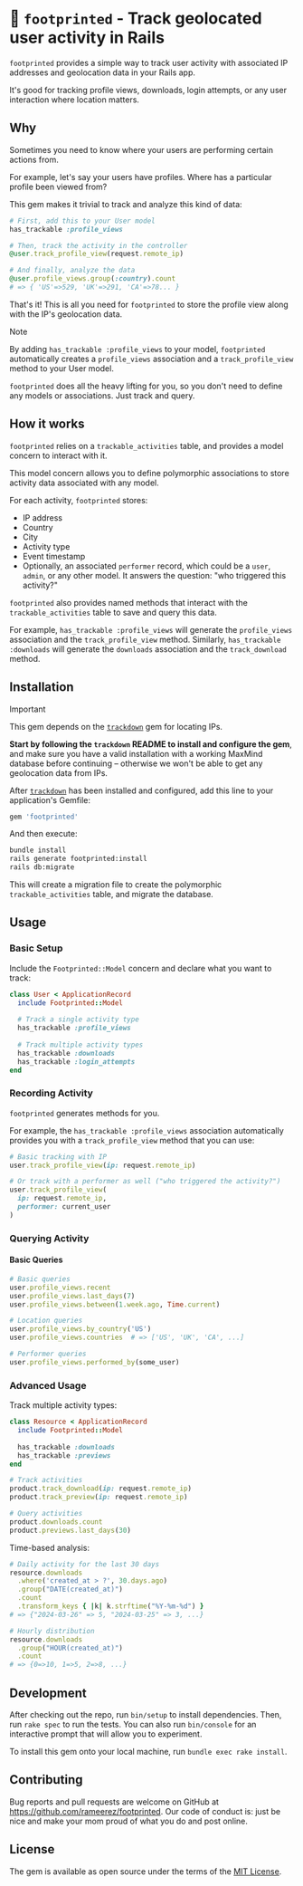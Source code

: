 # 👣 `footprinted` - Track geolocated user activity in Rails

`footprinted` provides a simple way to track user activity with associated IP addresses and geolocation data in your Rails app.

It's good for tracking profile views, downloads, login attempts, or any user interaction where location matters.

## Why

Sometimes you need to know where your users are performing certain actions from.

For example, let's say your users have profiles. Where has a particular profile been viewed from?

This gem makes it trivial to track and analyze this kind of data:

```ruby
# First, add this to your User model
has_trackable :profile_views

# Then, track the activity in the controller
@user.track_profile_view(request.remote_ip)

# And finally, analyze the data
@user.profile_views.group(:country).count
# => { 'US'=>529, 'UK'=>291, 'CA'=>78... }
```

That's it! This is all you need for `footprinted` to store the profile view along with the IP's geolocation data.

> [!NOTE]
> By adding `has_trackable :profile_views` to your model, `footprinted` automatically creates a `profile_views` association and a `track_profile_view` method to your User model.
>
> `footprinted` does all the heavy lifting for you, so you don't need to define any models or associations. Just track and query.


## How it works

`footprinted` relies on a `trackable_activities` table, and provides a model concern to interact with it.

This model concern allows you to define polymorphic associations to store activity data associated with any model.

For each activity, `footprinted` stores:
- IP address
- Country
- City
- Activity type
- Event timestamp
- Optionally, an associated `performer` record, which could be a `user`, `admin`, or any other model. It answers the question: "who triggered this activity?"

`footprinted` also provides named methods that interact with the `trackable_activities` table to save and query this data.

For example, `has_trackable :profile_views` will generate the `profile_views` association and the `track_profile_view` method. Similarly, `has_trackable :downloads` will generate the `downloads` association and the `track_download` method.

## Installation

> [!IMPORTANT]
> This gem depends on the [`trackdown`](https://github.com/rameerez/trackdown) gem for locating IPs.
>
> **Start by following the `trackdown` README to install and configure the gem**, and make sure you have a valid installation with a working MaxMind database before continuing – otherwise we won't be able to get any geolocation data from IPs.

After [`trackdown`](https://github.com/rameerez/trackdown) has been installed and configured, add this line to your application's Gemfile:

```ruby
gem 'footprinted'
```

And then execute:

```bash
bundle install
rails generate footprinted:install
rails db:migrate
```

This will create a migration file to create the polymorphic `trackable_activities` table, and migrate the database.

## Usage

### Basic Setup

Include the `Footprinted::Model` concern and declare what you want to track:

```ruby
class User < ApplicationRecord
  include Footprinted::Model
  
  # Track a single activity type
  has_trackable :profile_views
  
  # Track multiple activity types
  has_trackable :downloads
  has_trackable :login_attempts
end
```

### Recording Activity

`footprinted` generates methods for you.

For example, the `has_trackable :profile_views` association automatically provides you with a `track_profile_view` method that you can use:

```ruby
# Basic tracking with IP
user.track_profile_view(ip: request.remote_ip)

# Or track with a performer as well ("who triggered the activity?")
user.track_profile_view(
  ip: request.remote_ip,
  performer: current_user
)
```

### Querying Activity

#### Basic Queries

```ruby
# Basic queries
user.profile_views.recent
user.profile_views.last_days(7)
user.profile_views.between(1.week.ago, Time.current)

# Location queries
user.profile_views.by_country('US')
user.profile_views.countries  # => ['US', 'UK', 'CA', ...]

# Performer queries
user.profile_views.performed_by(some_user)
```

### Advanced Usage

Track multiple activity types:

```ruby
class Resource < ApplicationRecord
  include Footprinted::Model
  
  has_trackable :downloads
  has_trackable :previews
end

# Track activities
product.track_download(ip: request.remote_ip)
product.track_preview(ip: request.remote_ip)

# Query activities
product.downloads.count
product.previews.last_days(30)
```

Time-based analysis:

```ruby
# Daily activity for the last 30 days
resource.downloads
  .where('created_at > ?', 30.days.ago)
  .group("DATE(created_at)")
  .count
  .transform_keys { |k| k.strftime("%Y-%m-%d") }
# => {"2024-03-26" => 5, "2024-03-25" => 3, ...}

# Hourly distribution
resource.downloads
  .group("HOUR(created_at)")
  .count
# => {0=>10, 1=>5, 2=>8, ...}
```

## Development

After checking out the repo, run `bin/setup` to install dependencies. Then, run `rake spec` to run the tests. You can also run `bin/console` for an interactive prompt that will allow you to experiment.

To install this gem onto your local machine, run `bundle exec rake install`.

## Contributing

Bug reports and pull requests are welcome on GitHub at https://github.com/rameerez/footprinted. Our code of conduct is: just be nice and make your mom proud of what you do and post online.

## License

The gem is available as open source under the terms of the [MIT License](https://opensource.org/licenses/MIT).
